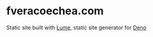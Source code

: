 # fveracoechea.com

Static site built with [Lume](https://lume.land/), static site generator for
[Deno](https://deno.land/)
